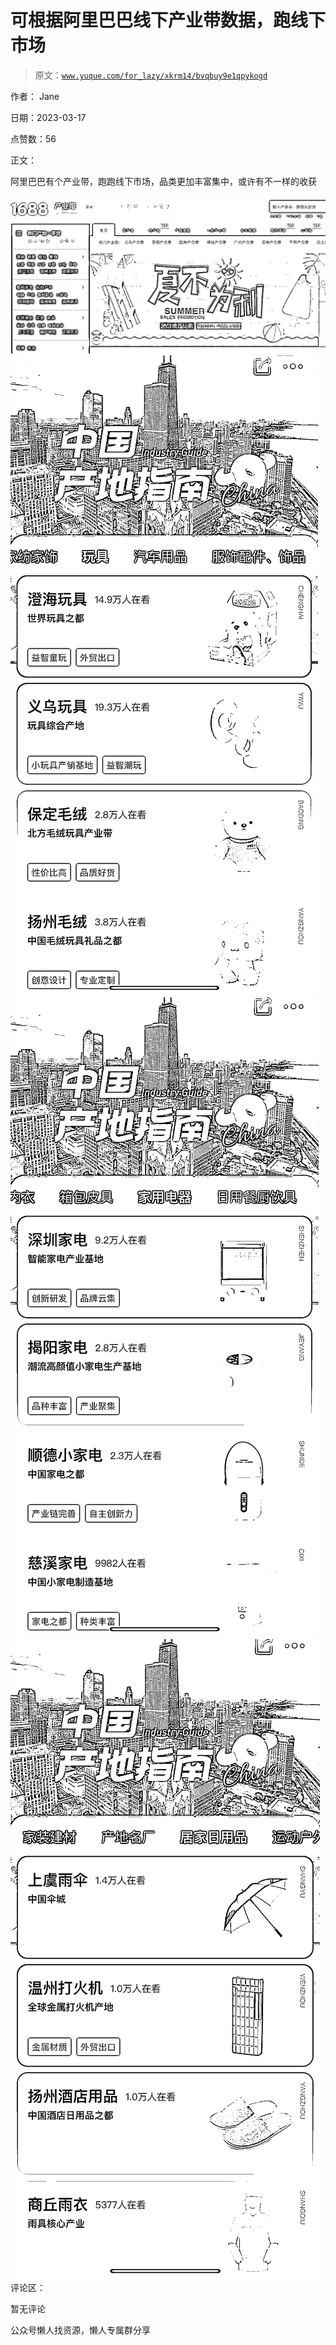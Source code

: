 # 可根据阿里巴巴线下产业带数据，跑线下市场

> 原文：[`www.yuque.com/for_lazy/xkrm14/bvqbuy9e1qpykogd`](https://www.yuque.com/for_lazy/xkrm14/bvqbuy9e1qpykogd)



作者： Jane



日期：2023-03-17



点赞数：56



正文：



阿里巴巴有个产业带，跑跑线下市场，品类更加丰富集中，或许有不一样的收获



![](img/2515bb4fea0384e7f031169a901dff19.png)  <ne-p id="u6f2f095c" data-lake-id="u6f2f095c">![](img/40f0957813cac8a6eccf01dbc176686f.png)  <ne-p id="ua9b69db2" data-lake-id="ua9b69db2">![](img/f03e1b1c2a20bd2237590a1c69d90047.png)  <ne-p id="ud572086d" data-lake-id="ud572086d">![](img/00f892f290f939e999251f9d1cafd4eb.png)  <ne-p id="u5aacc22c" data-lake-id="u5aacc22c">评论区：



暂无评论



公众号懒人找资源，懒人专属群分享

</ne-p></ne-p></ne-p></ne-p>